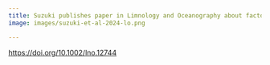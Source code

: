 ```yaml
---
title: Suzuki publishes paper in Limnology and Oceanography about factors determining community structure in plankton
image: images/suzuki-et-al-2024-lo.png

---
```


 https://doi.org/10.1002/lno.12744
